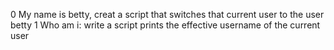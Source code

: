 0 My name is betty, creat a script that switches that current user to the user betty
1 Who am i: write a script prints the effective username of the current user
